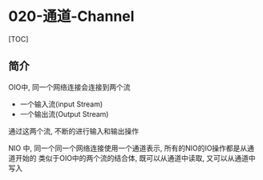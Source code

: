 # 020-通道-Channel

[TOC]

## 简介

OIO中, 同一个网络连接会连接到两个流

- 一个输入流(input Stream)
- 一个输出流(Output Stream)

通过这两个流, 不断的进行输入和输出操作

NIO 中, 同一个同一个网络连接使用一个通道表示, 所有的NIO的IO操作都是从通道开始的 类似于OIO中的两个流的结合体, 既可以从通道中读取, 又可以从通道中写入

## 
